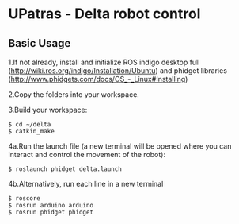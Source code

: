 UPatras - Delta robot control
=============

## Basic Usage

1.If not already, install  and initialize ROS indigo desktop full (http://wiki.ros.org/indigo/Installation/Ubuntu) and phidget libraries (http://www.phidgets.com/docs/OS_-_Linux#Installing)

2.Copy the folders into your workspace.

3.Build your workspace:

    $ cd ∼/delta    
    $ catkin_make    

4a.Run the launch file (a new terminal will be opened where you can interact and control the movement of the robot):

    $ roslaunch phidget delta.launch
    
    
4b.Alternatively, run each line in a new terminal

    $ roscore    
    $ rosrun arduino arduino
    $ rosrun phidget phidget

